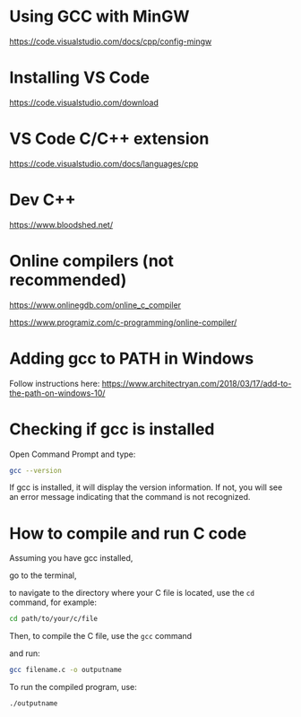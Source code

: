 
# Using GCC with MinGW 

https://code.visualstudio.com/docs/cpp/config-mingw

# Installing VS Code

https://code.visualstudio.com/download


# VS Code C/C++ extension
https://code.visualstudio.com/docs/languages/cpp


# Dev C++

https://www.bloodshed.net/


# Online compilers (not recommended)

https://www.onlinegdb.com/online_c_compiler

https://www.programiz.com/c-programming/online-compiler/

# Adding gcc to PATH in Windows

Follow instructions here:
https://www.architectryan.com/2018/03/17/add-to-the-path-on-windows-10/


# Checking if gcc is installed
Open Command Prompt and type:

```bash
gcc --version
```
If gcc is installed, it will display the version information. If not, you will see an error message indicating that the command is not recognized.


# How to compile and run C code

Assuming you have gcc installed,

go to the terminal, 

to navigate to the directory where your C file is located,
use the `cd` command, for example:

```bash
cd path/to/your/c/file
```

Then, to compile the C file, use the `gcc` command


and run:

```bash
gcc filename.c -o outputname
```

To run the compiled program, use:

```bash
./outputname
```
